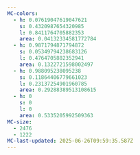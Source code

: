 ```yaml
---
MC-colors:
  - h: 0.07619047619047621
    s: 0.4320987654320985
    l: 0.8411764705882353
    area: 0.04132334581772784
  - h: 0.9871794871794872
    s: 0.05349794238683126
    l: 0.4764705882352941
    area: 0.1322721598002497
  - h: 0.988095238095238
    s: 0.11864406779661023
    l: 0.23137254901960785
    area: 0.29288389513108615
  - h: 0
    s: 0
    l: 0
    area: 0.5335205992509363
MC-size:
  - 2476
  - 1222
MC-last-updated: 2025-06-26T09:59:35.587Z
---
```

